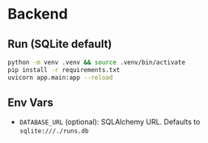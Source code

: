 # Backend

## Run (SQLite default)

```bash
python -m venv .venv && source .venv/bin/activate
pip install -r requirements.txt
uvicorn app.main:app --reload
```

## Env Vars

- `DATABASE_URL` (optional): SQLAlchemy URL. Defaults to `sqlite:///./runs.db`
